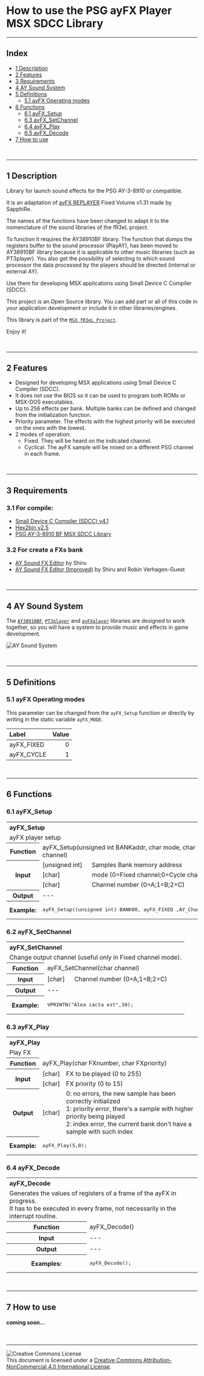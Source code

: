 # How to use the PSG ayFX Player MSX SDCC Library

---

## Index

- [1 Description](#1-Description)
- [2 Features](#2-Features)
- [3 Requirements](#3-Requirements)
- [4 AY Sound System](#4-AY-Sound-System)
- [5 Definitions](#5-Definitions)
   - [5.1 ayFX Operating modes](#51-ayFX-Operating-modes)
- [6 Functions](#6-Functions)
   - [6.1 ayFX_Setup](#61-ayFX_Setup)
   - [6.3 ayFX_SetChannel](#62-ayFX_SetChannel)
   - [6.4 ayFX_Play](#63-ayFX_Play)
   - [6.5 ayFX_Decode](#64-ayFX_Decode)
- [7 How to use](#7-How-to-use)

<br/>

---

## 1 Description

Library for launch sound effects for the PSG AY-3-8910 or compatible. 

It is an adaptation of [ayFX REPLAYER](http://www.z80st.es/blog/tags/ayfx) Fixed Volume v1.31 made by SapphiRe.

The names of the functions have been changed to adapt it to the nomenclature of the sound libraries of the fR3eL project.

To function it requires the AY38910BF library. The function that dumps the registers buffer to the sound processor (PlayAY), 
has been moved to AY38910BF library because it is applicable to other music libraries (such as PT3player).
You also get the possibility of selecting to which sound processor the data processed by the players should be directed (internal or external AY).

Use them for developing MSX applications using Small Device C Compiler (SDCC).

This project is an Open Source library. 
You can add part or all of this code in your application development or include it in other libraries/engines.

This library is part of the [`MSX fR3eL Project`](https://github.com/mvac7/SDCC_MSX_fR3eL).

Enjoy it!                           


<br/>

---

## 2 Features

- Designed for developing MSX applications using Small Device C Compiler (SDCC).
- It does not use the BIOS so it can be used to program both ROMs or MSX-DOS executables.
- Up to 256 effects per bank. Multiple banks can be defined and changed from the initialization function.
- Priority parameter. The effects with the highest priority will be executed on the ones with the lowest.
- 2 modes of operation:
   - Fixed. They will be heard on the indicated channel.
   - Cyclical. The ayFX sample will be mixed on a different PSG channel in each frame.



<br/>

---

## 3 Requirements

### 3.1 For compile:

- [Small Device C Compiler (SDCC) v4.1](http://sdcc.sourceforge.net/)
- [Hex2bin v2.5](http://hex2bin.sourceforge.net/)
- [PSG AY-3-8910 BF MSX SDCC Library](https://github.com/mvac7/SDCC_AY38910BF_Lib)


### 3.2 For create a FXs bank
 
- [AY Sound FX Editor](https://shiru.untergrund.net/software.shtml) by Shiru
- [AY Sound FX Editor (Improved)](https://github.com/Threetwosevensixseven/ayfxedit-improved) by Shiru and Robin Verhagen-Guest

<br/>

---

## 4 AY Sound System

The [`AY38910BF`](https://github.com/mvac7/SDCC_AY38910BF_Lib), [`PT3player`](https://github.com/mvac7/SDCC_AY38910BF_Lib) and [`ayFXplayer`](https://github.com/mvac7/SDCC_ayFXplayer) libraries are designed to work together, so you will have a system to provide music and effects in game development.

![AY Sound System](https://raw.githubusercontent.com/mvac7/SDCC_AY38910BF_Lib/master/docs/AYlibs.png)

<br/>

---

## 5 Definitions

### 5.1 ayFX Operating modes

This parameter can be changed from the `ayFX_Setup` function or directly by writing in the static variable `ayFX_MODE`. 

Label      | Value
:---       | ---: 
ayFX_FIXED | 0
ayFX_CYCLE | 1

<br/>

---
  
## 6 Functions

### 6.1 ayFX_Setup

<table>
<tr><th colspan=3 align="left">ayFX_Setup</th></tr>
<tr><td colspan=3>ayFX player setup</td></tr>
<tr><th>Function</th><td colspan=2>ayFX_Setup(unsigned int BANKaddr, char mode, char channel)</td></tr>
<tr><th rowspan=3>Input</th><td>[unsigned int]</td><td>Samples Bank memory address</td></tr>
<tr><td>[char]</td><td>mode (0=Fixed channel;0=Cycle channel)</td></tr>
<tr><td>[char]</td><td>Channel number (0=A;1=B;2=C)</td></tr>
<tr><th>Output</th><td colspan=2> --- </td></tr>
<tr><th>Example:</th><td colspan=2><pre>ayFX_Setup((unsigned int) BANK00, ayFX_FIXED ,AY_Channel_C);</pre></td></tr>
</table>


### 6.2 ayFX_SetChannel

<table>
<tr><th colspan=3 align="left">ayFX_SetChannel</th></tr>
<tr><td colspan=3>Change output channel (useful only in Fixed channel mode).</td></tr>
<tr><th>Function</th><td colspan=2>ayFX_SetChannel(char channel)</td></tr>
<tr><th>Input</th><td>[char]</td><td>Channel number (0=A;1=B;2=C)</td></tr>
<tr><th>Output</th><td colspan=2> --- </td></tr>
<tr><th>Example:</th><td colspan=2><pre>VPRINTN("Alea iacta est",10);</pre></td></tr>
</table>

### 6.3 ayFX_Play

<table>
<tr><th colspan=3 align="left">ayFX_Play</th></tr>
<tr><td colspan=3>Play FX</td></tr>
<tr><th>Function</th><td colspan=2>ayFX_Play(char FXnumber, char FXpriority)</td></tr>
<tr><th rowspan=2>Input</th><td>[char]</td><td>FX to be played (0 to 255)</td></tr>
<tr><td>[char]</td><td>FX priority (0 to 15)</td></tr>
<tr><th>Output</th><td>[char]</td><td>0: no errors, the new sample has been correctly initialized<br/>
1: priority error, there's a sample with higher priority being played<br/>
2: index error, the current bank don't have a sample with such index</td></tr>
<tr><th>Example:</th><td colspan=2><pre>ayFX_Play(5,0);</pre></td></tr>
</table>


### 6.4 ayFX_Decode

<table>
<tr><th colspan=2 align="left">ayFX_Decode</th></tr>
<tr><td colspan="2">Generates the values of registers of a frame of the ayFX in progress.<br/>It has to be executed in every frame, not necessarily in the interrupt routine.</td></tr>
<tr><th>Function</th><td>ayFX_Decode()</td></tr>
<tr><th>Input</th><td> --- </td></tr>
<tr><th>Output</th><td> --- </td></tr>
<tr><th>Examples:</th><td><pre>ayFX_Decode();</pre></td></tr>
</table>


<br/>

---


## 7 How to use

#### coming soon...


<br/>

---

![Creative Commons License](https://i.creativecommons.org/l/by-nc/4.0/88x31.png) 
<br/>This document is licensed under a [Creative Commons Attribution-NonCommercial 4.0 International License](http://creativecommons.org/licenses/by-nc/4.0/).